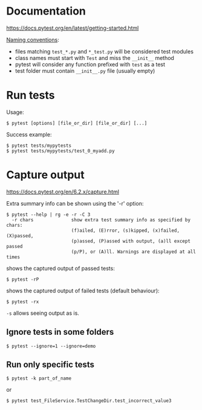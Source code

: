 
# Documentation

https://docs.pytest.org/en/latest/getting-started.html

[Naming conventions](https://docs.pytest.org/en/6.2.x/reference.html#confval-python_classes):

- files matching `test_*.py` and `*_test.py` will be considered test modules
- class names must start with `Test` and miss the `__init__` method
- pytest will consider any function prefixed with `test` as a test
- test folder must contain `__init__.py` file (usually empty)

# Run tests

Usage:

```console
$ pytest [options] [file_or_dir] [file_or_dir] [...]
```

Success example:

```console
$ pytest tests/mypytests
$ pytest tests/mypytests/test_0_myadd.py
```

# Capture output

https://docs.pytest.org/en/6.2.x/capture.html

Extra summary info can be shown using the '-r' option:

```console
$ pytest --help | rg -e -r -C 3
  -r chars              show extra test summary info as specified by chars:
                        (f)ailed, (E)rror, (s)kipped, (x)failed, (X)passed,
                        (p)assed, (P)assed with output, (a)ll except passed
                        (p/P), or (A)ll. Warnings are displayed at all times
```

shows the captured output of passed tests:

```console
$ pytest -rP
```

shows the captured output of failed tests (default behaviour):

```console
$ pytest -rx
```

`-s` allows seeing output as is.

## Ignore tests in some folders

```console
$ pytest --ignore=1 --ignore=demo
```

## Run only specific tests

```console
$ pytest -k part_of_name
```

or

```console
$ pytest test_FileService.TestChangeDir.test_incorrect_value3
```
